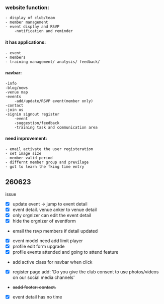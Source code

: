 ### website function:
    - display of club/team
    - member management 
    - event display and RSVP
        -notification and reminder



#### it has applications:
    - event    
    - members
    - training management/ analysis/ feedback/


#### navbar:
    -info
    -blog/news
    -venue map
    -events
        -add/update/RSVP event(member only)
    -contact
    -join us
    -signin signout register
        -event
        -suggestion/feedback
        -training task and communication area

#### need improvement:
    - email activate the user registeration
    - set image size
    - member valid period
    - differnt member group and previlage
    - got to learn the fking time entry


## 260623
issue
- [x] update event -> jump to event detail
- [x] event detail. venue anker to venue detail
- [x] only orgnizer can edit the event detail
- [x] hide the orgnizer of eventform
- email the rsvp members if detail updated
- [x] event model need add limit player 
- [x] profile edit form upgrade
- [x] profile events attended and going to attend feature
- add active class for navbar when click
- [x] register page add: 'Do you give the club consent to use photos/videos on our social media channels'
- ~~sadd footer: contact.~~
- [x] event detail has no time